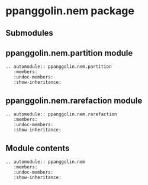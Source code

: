 # ppanggolin.nem package

## Submodules

## ppanggolin.nem.partition module

```{eval-rst}
.. automodule:: ppanggolin.nem.partition
   :members:
   :undoc-members:
   :show-inheritance:
```

## ppanggolin.nem.rarefaction module

```{eval-rst}
.. automodule:: ppanggolin.nem.rarefaction
   :members:
   :undoc-members:
   :show-inheritance:
```

## Module contents

```{eval-rst}
.. automodule:: ppanggolin.nem
   :members:
   :undoc-members:
   :show-inheritance:
```

